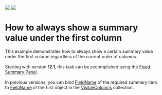 <!-- default badges list -->
[![](https://img.shields.io/badge/Open_in_DevExpress_Support_Center-FF7200?style=flat-square&logo=DevExpress&logoColor=white)](https://supportcenter.devexpress.com/ticket/details/E1761)
[![](https://img.shields.io/badge/📖_How_to_use_DevExpress_Examples-e9f6fc?style=flat-square)](https://docs.devexpress.com/GeneralInformation/403183)
<!-- default badges end -->
# How to always show a summary value under the first column


<p>This example demonstrates how to always show a certain summary value under the first column regardless of the current order of columns.<br><br>Starting with version <strong>12.1</strong>, this task can be accomplished using the <a href="https://documentation.devexpress.com/WPF/CustomDocument11404.aspx">Fixed Summary Panel</a>.<br><br>In previous versions, you can bind <a href="https://documentation.devexpress.com/#WPF/DevExpressXpfGridSummaryItemBaseMembersTopicAll">FieldName</a> of the required summary item to <a href="https://documentation.devexpress.com/#WPF/DevExpressXpfGridColumnBase_FieldNametopic">FieldName</a> of the first object in the <a href="https://documentation.devexpress.com/#WPF/DevExpressXpfGridGridViewBase_VisibleColumnstopic">VisibleColumns</a> collection.</p>

<br/>


